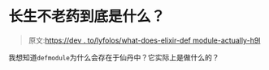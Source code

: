 # 长生不老药到底是什么？

> 原文:[https://dev . to/lyfolos/what-does-elixir-def module-actually-h9l](https://dev.to/lyfolos/what-does-elixir-defmodule-actually-h9l)

我想知道`defmodule`为什么会存在于仙丹中？它实际上是做什么的？